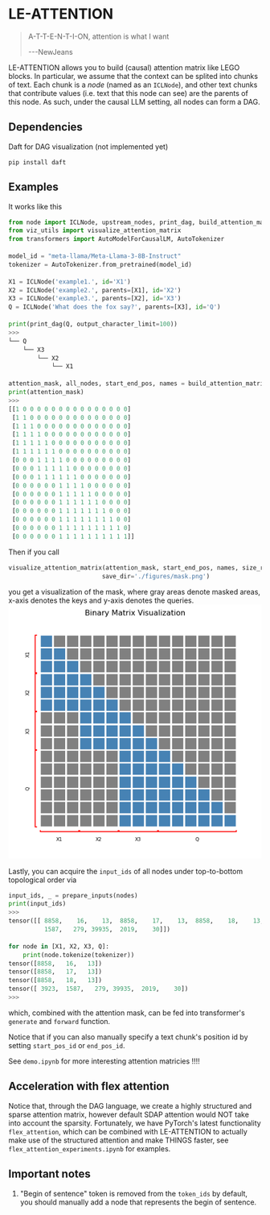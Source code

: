 # LE-ATTENTION

> A-T-T-E-N-T-I-ON, attention is what I want
>
> ---NewJeans


LE-ATTENTION allows you to build (causal) attention matrix like LEGO blocks.
In particular, we assume that the context can be splited into chunks of text.
Each chunk is a *node* (named as an `ICLNode`), and other text chunks that contribute values
(i.e. text that this node can see) are the parents of this node.
As such, under the causal LLM setting, all nodes can form a DAG.

## Dependencies

Daft for DAG visualization (not implemented yet)
```
pip install daft
```

## Examples

It works like this

```python
from node import ICLNode, upstream_nodes, print_dag, build_attention_matrix, prepare_inputs
from viz_utils import visualize_attention_matrix
from transformers import AutoModelForCausalLM, AutoTokenizer

model_id = "meta-llama/Meta-Llama-3-8B-Instruct"
tokenizer = AutoTokenizer.from_pretrained(model_id)

X1 = ICLNode('example1.', id='X1')
X2 = ICLNode('example2.', parents=[X1], id='X2')
X3 = ICLNode('example3.', parents=[X2], id='X3')
Q = ICLNode('What does the fox say?', parents=[X3], id='Q')

print(print_dag(Q, output_character_limit=100))
>>> 
└── Q
    └── X3
        └── X2
            └── X1

attention_mask, all_nodes, start_end_pos, names = build_attention_matrix(Q, tokenizer)
print(attention_mask)
>>>
[[1 0 0 0 0 0 0 0 0 0 0 0 0 0 0 0]
 [1 1 0 0 0 0 0 0 0 0 0 0 0 0 0 0]
 [1 1 1 0 0 0 0 0 0 0 0 0 0 0 0 0]
 [1 1 1 1 0 0 0 0 0 0 0 0 0 0 0 0]
 [1 1 1 1 1 0 0 0 0 0 0 0 0 0 0 0]
 [1 1 1 1 1 1 0 0 0 0 0 0 0 0 0 0]
 [0 0 0 1 1 1 1 0 0 0 0 0 0 0 0 0]
 [0 0 0 1 1 1 1 1 0 0 0 0 0 0 0 0]
 [0 0 0 1 1 1 1 1 1 0 0 0 0 0 0 0]
 [0 0 0 0 0 0 1 1 1 1 0 0 0 0 0 0]
 [0 0 0 0 0 0 1 1 1 1 1 0 0 0 0 0]
 [0 0 0 0 0 0 1 1 1 1 1 1 0 0 0 0]
 [0 0 0 0 0 0 1 1 1 1 1 1 1 0 0 0]
 [0 0 0 0 0 0 1 1 1 1 1 1 1 1 0 0]
 [0 0 0 0 0 0 1 1 1 1 1 1 1 1 1 0]
 [0 0 0 0 0 0 1 1 1 1 1 1 1 1 1 1]]
```

Then if you call
```python
visualize_attention_matrix(attention_mask, start_end_pos, names, size_ratio=0.5,
                          save_dir='./figures/mask.png')
```
you get a visualization of the mask, where gray areas denote masked areas,
x-axis denotes the keys and y-axis denotes the queries.
![](./figures/mask.png)

Lastly, you can acquire the `input_ids` of all nodes under top-to-bottom topological order via
```python
input_ids, _ = prepare_inputs(nodes)
print(input_ids)
>>>
tensor([[ 8858,    16,    13,  8858,    17,    13,  8858,    18,    13,  3923,
          1587,   279, 39935,  2019,    30]])

for node in [X1, X2, X3, Q]:
    print(node.tokenize(tokenizer))
tensor([8858,   16,   13])
tensor([8858,   17,   13])
tensor([8858,   18,   13])
tensor([ 3923,  1587,   279, 39935,  2019,    30])
>>>
```
which, combined with the attention mask, can be fed into transformer's `generate` and `forward` function.

Notice that if you can also manually specify a text chunk's position id by setting `start_pos_id` or `end_pos_id`.

See `demo.ipynb` for more interesting attention matricies !!!!

## Acceleration with flex attention

Notice that, through the DAG language, we create a highly structured and sparse attention matrix, however default SDAP attention would NOT take into account the sparsity.
Fortunately, we have PyTorch's latest functionality `flex_attention`, which can be combined with LE-ATTENTION to actually make use of the structured attention and make THINGS faster,
see `flex_attention_experiments.ipynb` for examples.

## Important notes

1. "Begin of sentence" token is removed from the `token_ids` by default, you should manually add a node that represents the begin of sentence.
